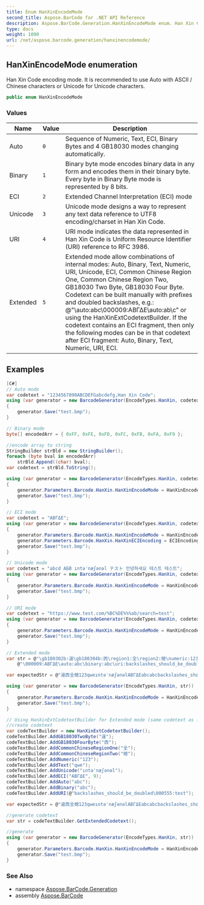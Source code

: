 ```yaml
---
title: Enum HanXinEncodeMode
second_title: Aspose.BarCode for .NET API Reference
description: Aspose.BarCode.Generation.HanXinEncodeMode enum. Han Xin Code encoding mode. It is recommended to use Auto with ASCII / Chinese characters or Unicode for Unicode characters
type: docs
weight: 1090
url: /net/aspose.barcode.generation/hanxinencodemode/
---
```

## HanXinEncodeMode enumeration

Han Xin Code encoding mode. It is recommended to use Auto with ASCII / Chinese characters or Unicode for Unicode characters.

```csharp
public enum HanXinEncodeMode
```

### Values

| Name | Value | Description |
| --- | --- | --- |
| Auto | `0` | Sequence of Numeric, Text, ECI, Binary Bytes and 4 GB18030 modes changing automatically. |
| Binary | `1` | Binary byte mode encodes binary data in any form and encodes them in their binary byte. Every byte in Binary Byte mode is represented by 8 bits. |
| ECI | `2` | Extended Channel Interpretation (ECI) mode |
| Unicode | `3` | Unicode mode designs a way to represent any text data reference to UTF8 encoding/charset in Han Xin Code. |
| URI | `4` | URI mode indicates the data represented in Han Xin Code is Uniform Resource Identifier (URI) reference to RFC 3986. |
| Extended | `5` | Extended mode allow combinations of internal modes: Auto, Binary, Text, Numeric, URI, Unicode, ECI, Common Chinese Region One, Common Chinese Region Two, GB18030 Two Byte, GB18030 Four Byte. Codetext can be built manually with prefixes and doubled backslashes, e.g.: @"\auto:abc\000009:ΑΒΓΔΕ\auto:ab\\c" or using the HanXinExtCodetextBuilder. If the codetext contains an ECI fragment, then only the following modes can be in that codetext after ECI fragment: Auto, Binary, Text, Numeric, URI, ECI. |

## Examples

```csharp
[C#]
// Auto mode
var codetext = "1234567890ABCDEFGabcdefg,Han Xin Code";
using (var generator = new BarcodeGenerator(EncodeTypes.HanXin, codetext))
{
    generator.Save("test.bmp");
}

// Binary mode
byte[] encodedArr = { 0xFF, 0xFE, 0xFD, 0xFC, 0xFB, 0xFA, 0xF9 };

//encode array to string
StringBuilder strBld = new StringBuilder();
foreach (byte bval in encodedArr)
    strBld.Append((char) bval);
var codetext = strBld.ToString();

using (var generator = new BarcodeGenerator(EncodeTypes.HanXin, codetext))
{
    generator.Parameters.Barcode.HanXin.HanXinEncodeMode = HanXinEncodeMode.Binary;
    generator.Save("test.bmp");
}

// ECI mode
var codetext = "ΑΒΓΔΕ";
using (var generator = new BarcodeGenerator(EncodeTypes.HanXin, codetext))
{
    generator.Parameters.Barcode.HanXin.HanXinEncodeMode = HanXinEncodeMode.ECI;
    generator.Parameters.Barcode.HanXin.HanXinECIEncoding = ECIEncodings.ISO_8859_7;
    generator.Save("test.bmp");
}

// Unicode mode
var codetext = "abcd АБВ ıntəˈnæʃənəl テスト 안녕하세요 테스트 테스트";
using (var generator = new BarcodeGenerator(EncodeTypes.HanXin, codetext))
{
    generator.Parameters.Barcode.HanXin.HanXinEncodeMode = HanXinEncodeMode.Unicode;
    generator.Save("test.bmp");
}

// URI mode
var codetext = "https://www.test.com/%BC%DE%%%ab/search=test";
using (var generator = new BarcodeGenerator(EncodeTypes.HanXin, codetext))
{
    generator.Parameters.Barcode.HanXin.HanXinEncodeMode = HanXinEncodeMode.URI;
    generator.Save("test.bmp");
}

// Extended mode
var str = @"\gb180302b:漄\gb180304b:㐁\region1:全\region2:螅\numeric:123\text:qwe\unicode:ıntəˈnæʃənəl" +
    @"\000009:ΑΒΓΔΕ\auto:abc\binary:abc\uri:backslashes_should_be_doubled\\000555:test";

var expectedStr = @"漄㐁全螅123qweıntəˈnæʃənəlΑΒΓΔΕabcabcbackslashes_should_be_doubled\000555:test";

using (var generator = new BarcodeGenerator(EncodeTypes.HanXin, str))
{
    generator.Parameters.Barcode.HanXin.HanXinEncodeMode = HanXinEncodeMode.Extended;
    generator.Save("test.bmp");
}

// Using HanXinExtCodetextBuilder for Extended mode (same codetext as in previous example)
//create codetext
var codeTextBuilder = new HanXinExtCodetextBuilder();
codeTextBuilder.AddGB18030TwoByte("漄");
codeTextBuilder.AddGB18030FourByte("㐁");
codeTextBuilder.AddCommonChineseRegionOne("全");
codeTextBuilder.AddCommonChineseRegionTwo("螅");
codeTextBuilder.AddNumeric("123");
codeTextBuilder.AddText("qwe");
codeTextBuilder.AddUnicode("ıntəˈnæʃənəl");
codeTextBuilder.AddECI("ΑΒΓΔΕ", 9);
codeTextBuilder.AddAuto("abc");
codeTextBuilder.AddBinary("abc");
codeTextBuilder.AddURI(@"backslashes_should_be_doubled\000555:test");

var expectedStr = @"漄㐁全螅123qweıntəˈnæʃənəlΑΒΓΔΕabcabcbackslashes_should_be_doubled\000555:test";

//generate codetext
var str = codeTextBuilder.GetExtendedCodetext();

//generate
using (var generator = new BarcodeGenerator(EncodeTypes.HanXin, str))
{
    generator.Parameters.Barcode.HanXin.HanXinEncodeMode = HanXinEncodeMode.Extended;
    generator.Save("test.bmp");
}
```

### See Also

* namespace [Aspose.BarCode.Generation](../../aspose.barcode.generation/)
* assembly [Aspose.BarCode](../../)


